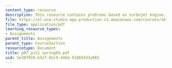 ```yaml
---
content_type: resource
description: This resource contains problems based on turbojet engine.
file: https://ol-ocw-studio-app-production.s3.amazonaws.com/courses/16-01-unified-engineering-i-ii-iii-iv-fall-2005-spring-2006/5e30f919b41f02c9446d518693d3a963_p07_ps11_spring04.pdf
file_type: application/pdf
learning_resource_types:
- Assignments
parent_title: Assignments
parent_type: CourseSection
resourcetype: Document
title: p07_ps11_spring04.pdf
uid: 5e30f919-b41f-02c9-446d-518693d3a963
---
```

